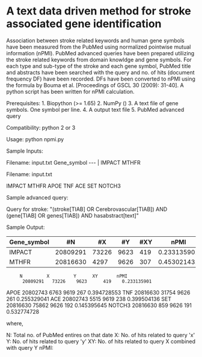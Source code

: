 # A text data driven method for stroke associated gene identification

Association between stroke related keywords and human gene symbols have been measured from the PubMed using normalized pointwise mutual information (nPMI). PubMed advanced queries have been prepared utilizing the stroke related keywords from domain knowldge and gene symbols. For each type and sub-type of the stroke and each gene symbol, PubMed title and abstracts have been searched with the query and no. of hits (document frequency DF) have been recorded. DFs have been converted to nPMI using the formula by Bouma et al. [Proceedings of GSCL 30 (2009): 31-40]. A python script has been written for nPMI calculation.

Prerequisites: 
        1. Biopython (>= 1.65)
        2. NumPy ()
        3. A text file of gene symbols. One symbol per line.
        4. A output text file
        5. PubMed advanced query
 
Compatibility:
        python 2 or 3

Usage: python npmi.py

Sample Inputs:


Filename: input.txt
Gene_symbol 
--- | 
IMPACT 
MTHFR 

Filename: input.txt

IMPACT
MTHFR
APOE
TNF
ACE
SET
NOTCH3

Sample advanced query:

Query for stroke: "(stroke[TIAB] OR Cerebrovascular[TIAB]) AND (gene[TIAB] OR genes[TIAB]) AND hasabstract[text]"

Sample Output:

Gene_symbol | #N | #X | #Y | #XY | nPMI
--- | --- | --- | --- |--- |--- 
IMPACT | 20809291 | 73226 | 9623 | 419 | 0.233135901
MTHFR |	20816630 | 4297 | 9626 | 307 | 0.453021431

	     N	       X	     Y	    XY	     nPMI
	      20809291	 73226	  9623  	419	   0.233135901

APOE	        20802743	 6763	    9619	  267    0.394728553
TNF	          20816630	 31754	  9626	  261	   0.255329041
ACE	          20802743	 5515   	9619	  238	   0.399504136
SET	          20816630	 75862	  9626	  192	   0.145395645
NOTCH3	      20816630	 859	    9626	  191	   0.532774728

where,

N: Total no. of PubMed entires on that date
X: No. of hits related to query 'x'
Y: No. of hits related to query 'y'
XY: No. of hits related to query X combined with query Y
nPMI: 




